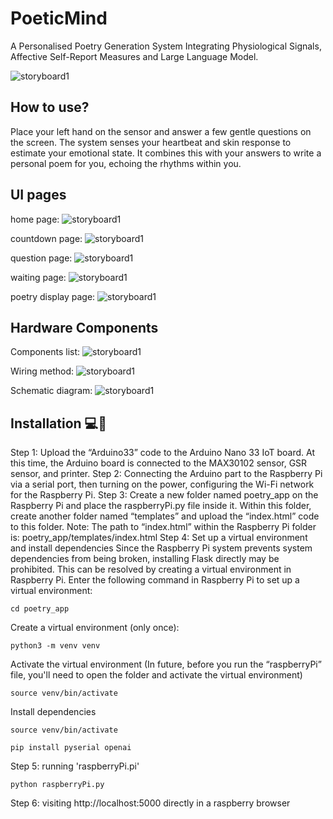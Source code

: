 # PoeticMind
A Personalised Poetry Generation System Integrating Physiological Signals, Affective Self-Report Measures and Large Language Model.

![storyboard1](images/device.png)

## How to use?
Place your left hand on the sensor and answer a few gentle questions on the screen. The system senses your heartbeat and skin response to estimate your emotional state. It combines this with your answers to write a personal poem for you, echoing the rhythms within you.


## UI pages
home page:
![storyboard1](images/UIpage1.png)


countdown page:
![storyboard1](images/UIpage2.png)


question page:
![storyboard1](images/UIpage3.png)


waiting page:
![storyboard1](images/UIpage4.png)


poetry display page:
![storyboard1](images/UIpage5.png)



## Hardware Components
Components list:
![storyboard1](images/HardwareComponents.png)

Wiring method:
![storyboard1](images/WiringDiagram.png)

Schematic diagram:
![storyboard1](images/SchematicDiagram.png)


## Installation 💻🚀
Step 1: Upload the “Arduino33” code to the Arduino Nano 33 IoT board. At this time, the Arduino board is connected to the MAX30102 sensor, GSR sensor, and printer.
Step 2: Connecting the Arduino part to the Raspberry Pi via a serial port, then turning on the power, configuring the Wi-Fi network for the Raspberry Pi.
Step 3: Create a new folder named poetry_app on the Raspberry Pi and place the raspberryPi.py file inside it. Within this folder, create another folder named “templates” and upload the “index.html” code to this folder. Note: The path to “index.html” within the Raspberry Pi folder is: poetry_app/templates/index.html
Step 4: Set up a virtual environment and install dependencies
Since the Raspberry Pi system prevents system dependencies from being broken, installing Flask directly may be prohibited. This can be resolved by creating a virtual environment in Raspberry Pi. Enter the following command in Raspberry Pi to set up a virtual environment:
```
cd poetry_app
```
Create a virtual environment (only once):
```
python3 -m venv venv
```
Activate the virtual environment (In future, before you run the “raspberryPi” file, you'll need to open the folder and activate the virtual environment)
```
source venv/bin/activate
```
Install dependencies
```
source venv/bin/activate
```
```
pip install pyserial openai
```
Step 5: running 'raspberryPi.pi'
```
python raspberryPi.py
```
Step 6: visiting http://localhost:5000 directly in a raspberry browser
